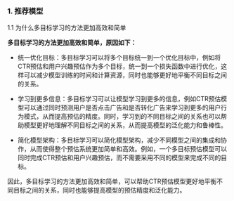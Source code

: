 ### 1. 推荐模型 
1.1 为什么多目标学习的方法更加高效和简单

**多目标学习的方法更加高效和简单，原因如下：**
- 统一优化目标：多目标学习可以将多个目标统一到一个优化目标中，例如将CTR预估和用户兴趣预估作为多个目标，统一到一个损失函数中进行优化，这样可以减少模型训练的时间和计算资源，同时也能够更好地平衡不同目标之间的关系。

- 学习到更多信息：多目标学习可以让模型学习到更多的信息，例如CTR预估模型可以通过同时预测用户是否点击广告和是否转化广告来学习到更多的用户行为模式，从而提高预估的精度。同时，学习到的不同目标之间的关系也可以帮助模型更好地理解不同目标之间的关系，从而提高模型的泛化能力和鲁棒性。

- 简化模型架构：多目标学习可以简化模型架构，减少不同模型之间的集成和协作，从而使得整个预估系统更加简单和高效。例如，一个多目标预估模型可以同时完成CTR预估和用户兴趣预估，而不需要采用不同的模型来完成不同的目标。

因此，多目标学习的方法更加高效和简单，可以帮助CTR预估模型更好地平衡不同目标之间的关系，同时也能够提高模型的预估精度和泛化能力。


